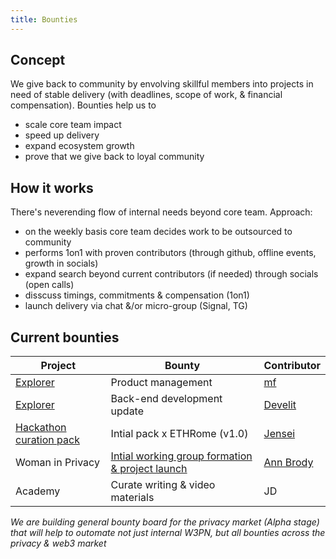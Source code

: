 ```yaml
---
title: Bounties
---
```


## Concept
We give back to community by envolving skillful members into projects in need of stable delivery (with deadlines, scope of work, & financial compensation).
Bounties help us to
- scale core team impact
- speed up delivery
- expand ecosystem growth
- prove that we give back to loyal community

## How it works
There's neverending flow of internal needs beyond core team.
Approach: 
- on the weekly basis core team decides work to be outsourced to community
- performs 1on1 with proven contributors (through github, offline events, growth in socials)
- expand search beyond current contributors (if needed) through socials (open calls)
- disscuss timings, commitments & compensation (1on1)
- launch delivery via chat &/or micro-group (Signal, TG)

## Current bounties
| Project | Bounty | Contributor |
| --- | --- | --- |
| [Explorer](http://explorer.web3privacy.info) | Product management | [mf](https://github.com/DeBelg) |
| [Explorer](http://explorer.web3privacy.info) | Back-end development update | [Develit](http://develit.io) |
| [Hackathon curation pack](https://docs.web3privacy.info/research/hackathon-pack/) | Intial pack x ETHRome (v1.0) | [Jensei](https://x.com/jensei_) |
| Woman in Privacy | [Intial working group formation & project launch](https://github.com/web3privacy/docs/blob/main/src/content/docs/projects/women-in-privacy.md) | [Ann Brody](https://x.com/annbrody7) |
| Academy | Curate writing & video materials | JD |

_We are building general bounty board for the privacy market (Alpha stage) that will help to outomate not just internal W3PN, but all bounties across the privacy & web3 market_
